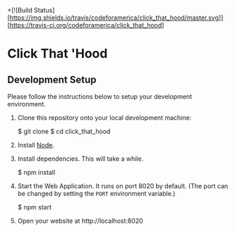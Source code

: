 +[![Build Status]
[https://img.shields.io/travis/codeforamerica/click_that_hood/master.svg]]
[https://travis-ci.org/codeforamerica/click_that_hood]

# Click That 'Hood

## Development Setup

Please follow the instructions below to setup your development environment.

1) Clone this repository onto your local development machine:

    $ git clone <REPLACE THIS WITH REPO CLONE LOCATION>
    $ cd click_that_hood

2) Install [Node](http://nodejs.org/#download).

3) Install dependencies. This will take a while.

    $ npm install

4) Start the Web Application. It runs on port 8020 by default. (The port
can be changed by setting the `PORT` environment variable.)

    $ npm start

5) Open your website at http://localhost:8020
